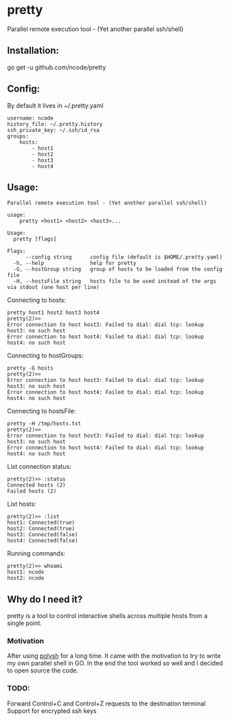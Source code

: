 # pretty
Parallel remote execution tool - (Yet another parallel ssh/shell)

## Installation:
go get -u github.com/ncode/pretty

## Config:
By default it lives in ~/.pretty.yaml

```
username: ncode
history_file: ~/.pretty.history
ssh_private_key: ~/.ssh/id_rsa
groups:
    hosts:
        - host1
        - host2
        - host3
        - host4
```

## Usage:
```
Parallel remote execution tool - (Yet another parallel ssh/shell)

usage:
	pretty <host1> <host2> <host3>...

Usage:
  pretty [flags]

Flags:
      --config string      config file (default is $HOME/.pretty.yaml)
  -h, --help               help for pretty
  -G, --hostGroup string   group of hosts to be loaded from the config file
  -H, --hostsFile string   hosts file to be used instead of the args via stdout (one host per line)
```

Connecting to hosts:
```
pretty host1 host2 host3 host4
pretty(2)>>
Error connection to host host3: Failed to dial: dial tcp: lookup host3: no such host
Error connection to host host4: Failed to dial: dial tcp: lookup host4: no such host
```

Connecting to hostGroups:
```
pretty -G hosts
pretty(2)>>
Error connection to host host3: Failed to dial: dial tcp: lookup host3: no such host
Error connection to host host4: Failed to dial: dial tcp: lookup host4: no such host
```

Connecting to hostsFile:
```
pretty -H /tmp/hosts.txt
pretty(2)>>
Error connection to host host3: Failed to dial: dial tcp: lookup host3: no such host
Error connection to host host4: Failed to dial: dial tcp: lookup host4: no such host
```

List connection status:
```
pretty(2)>> :status
Connected hosts (2)
Failed hosts (2)
```

List hosts:
```
pretty(2)>> :list
host1: Connected(true)
host2: Connected(true)
host3: Connected(false)
host4: Connected(false)
```

Running commands:
```
pretty(2)>> whoami
host1: ncode
host2: ncode
```

## Why do I need it?
pretty is a tool to control interactive shells across multiple hosts from
a single point.

### Motivation
After using [polysh](http://guichaz.free.fr/polysh) for a long time. It came with
the motivation to try to write my own parallel shell in GO. In the end the tool worked 
so well and I decided to open source the code.

### TODO:
Forward Control+C and Control+Z requests to the destination terminal
Support for encrypted ssh keys
